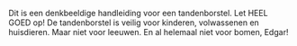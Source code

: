 Dit is een denkbeeldige handleiding voor een tandenborstel.
Let HEEL GOED op! De tandenborstel is veilig voor kinderen, volwassenen en huisdieren. Maar niet voor leeuwen. En al helemaal niet voor bomen, Edgar!
